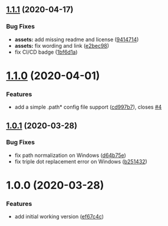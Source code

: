 ## [1.1.1](https://github.com/nodewell/path/compare/v1.1.0...v1.1.1) (2020-04-17)


### Bug Fixes

* **assets:** add missing readme and license ([9414714](https://github.com/nodewell/path/commit/94147148aa4399dcd4edb4c20f87f2c11cd5e437))
* **assets:** fix wording and link ([e2bec98](https://github.com/nodewell/path/commit/e2bec9889119f539808fba3d377aa58ff3abeab5))
* fix CI/CD badge ([1bf6d1a](https://github.com/nodewell/path/commit/1bf6d1a087ee1394d67e25030b51e49c8087f7fc))

# [1.1.0](https://github.com/nodewell/path/compare/v1.0.1...v1.1.0) (2020-04-01)


### Features

* add a simple .path* config file support ([cd997b7](https://github.com/nodewell/path/commit/cd997b719323145fed2be8309419df0396bc0a1a)), closes [#4](https://github.com/nodewell/path/issues/4)

## [1.0.1](https://github.com/nodewell/path/compare/v1.0.0...v1.0.1) (2020-03-28)


### Bug Fixes

* fix path normalization on Windows ([d64b75e](https://github.com/nodewell/path/commit/d64b75e243026cb340795a36161704f638fffd8e))
* fix triple dot replacement error on Windows ([b251432](https://github.com/nodewell/path/commit/b251432fbfa9611c90cc2057303b1c21c8f40d2c))

# 1.0.0 (2020-03-28)


### Features

* add initial working version ([ef67c4c](https://github.com/nodewell/path/commit/ef67c4c6d35df38806221d996dcfa5936b78d0e3))
